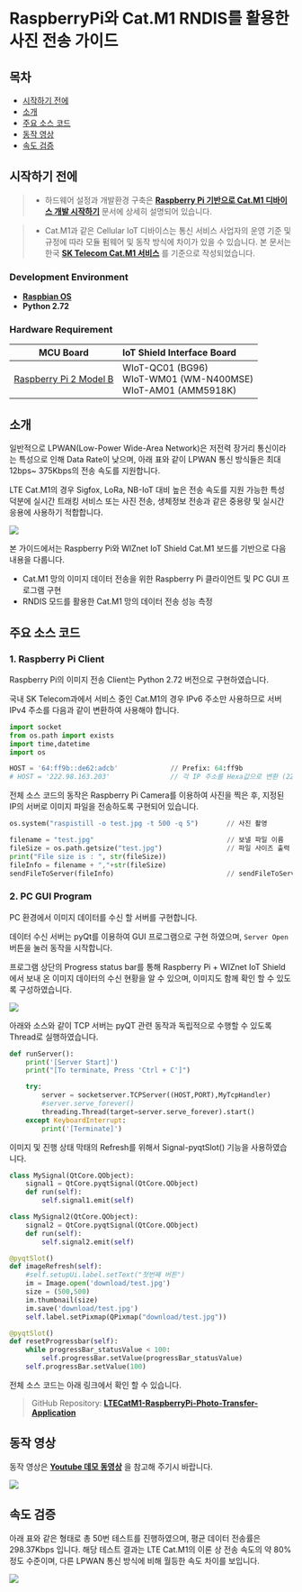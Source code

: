 # RaspberryPi와 Cat.M1 RNDIS를 활용한 사진 전송 가이드

## 목차

-   [시작하기 전에](#Prerequisites)
-   [소개](#Step-1-Overview)
-   [주요 소스 코드](#Step-2-SourceCode)
-   [동작 영상](#Step-3-Video)
-   [속도 검증](#Step-4-verification)

<a name="Prerequisites"></a>
## 시작하기 전에

> * 하드웨어 설정과 개발환경 구축은 **[Raspberry Pi 기반으로 Cat.M1 디바이스 개발 시작하기][raspberry-pi-getting-started]** 문서에 상세히 설명되어 있습니다.

> * Cat.M1과 같은 Cellular IoT 디바이스는 통신 서비스 사업자의 운영 기준 및 규정에 따라 모듈 펌웨어 및 동작 방식에 차이가 있을 수 있습니다. 본 문서는 한국 **[SK Telecom Cat.M1 서비스][skt-iot-portal]** 를 기준으로 작성되었습니다.


### Development Environment
* **[Raspbian OS][link-raspbian]**
* **Python 2.72**

### Hardware Requirement

| MCU Board | IoT Shield Interface Board |
|:--------:|:--------|
| [Raspberry Pi 2 Model B][link-raspberry-pi purchase] | WIoT-QC01 (BG96)<br>WIoT-WM01 (WM-N400MSE)<br>WIoT-AM01 (AMM5918K) |

<a name="Step-1-Overview"></a>
## 소개

일반적으로 LPWAN(Low-Power Wide-Area Network)은 저전력 장거리 통신이라는 특성으로 인해 Data Rate이 낮으며, 아래 표와 같이 LPWAN 통신 방식들은 최대 12bps~ 375Kbps의 전송 속도를 지원합니다.

LTE Cat.M1의 경우 Sigfox, LoRa, NB-IoT 대비 높은 전송 속도를 지원 가능한 특성 덕분에 실시간 트래킹 서비스 또는 사진 전송, 생체정보 전송과 같은 중용량 및 실시간 응용에 사용하기 적합합니다.

![][1]

본 가이드에서는 Raspberry Pi와 WIZnet IoT Shield Cat.M1 보드를 기반으로 다음 내용을 다룹니다.
* Cat.M1 망의 이미지 데이터 전송을 위한 Raspberry Pi 클라이언트 및 PC GUI 프로그램 구현
* RNDIS 모드를 활용한 Cat.M1 망의 데이터 전송 성능 측정


<a name="Step-2-SourceCode"></a>
## 주요 소스 코드

### 1. Raspberry Pi Client

Raspberry Pi의 이미지 전송 Client는 Python 2.72 버전으로 구현하였습니다.

국내 SK Telecom과에서 서비스 중인 Cat.M1의 경우 IPv6 주소만 사용하므로 서버 IPv4 주소를 다음과 같이 변환하여 사용해야 합니다.

```python
import socket
from os.path import exists
import time,datetime
import os

HOST = '64:ff9b::de62:adcb'             // Prefix: 64:ff9b
# HOST = '222.98.163.203'               // 각 IP 주소를 Hexa값으로 변환 (222->de)
```

전체 소스 코드의 동작은 Raspberry Pi Camera를 이용하여 사진을 찍은 후, 지정된 IP의 서버로 이미지 파일을 전송하도록 구현되어 있습니다.

```python
os.system("raspistill -o test.jpg -t 500 -q 5")       // 사진 촬영

filename = "test.jpg"                                 // 보낼 파일 이름
fileSize = os.path.getsize("test.jpg")                // 파일 사이즈 출력
print("File size is : ", str(fileSize))
fileInfo = filename + ","+str(fileSize)
sendFileToServer(fileInfo)                            // sendFileToServer 메소드를 이용하여 파일 전송

```

### 2. PC GUI Program
PC 환경에서 이미지 데이터를 수신 할 서버를 구현합니다.

데이터 수신 서버는 pyQt를 이용하여 GUI 프로그램으로 구현 하였으며, `Server Open` 버튼을 눌러 동작을 시작합니다. 

프로그램 상단의 Progress status bar를 통해 Raspberry Pi + WIZnet IoT Shield 에서 보내 온 이미지 데이터의 수신 현황을 알 수 있으며, 이미지도 함께 확인 할 수 있도록 구성하였습니다.

![][2]

아래와 소스와 같이 TCP 서버는 pyQT 관련 동작과 독립적으로 수행할 수 있도록 Thread로 실행하였습니다.

```python
def runServer():
    print('[Server Start]')
    print("[To terminate, Press 'Ctrl + C']")

    try:
        server = socketserver.TCPServer((HOST,PORT),MyTcpHandler)
        #server.serve_forever()
        threading.Thread(target=server.serve_forever).start()
    except KeyboardInterrupt:
        print('[Terminate]')
```

이미지 및 진행 상태 막태의 Refresh를 위해서 Signal-pyqtSlot() 기능을 사용하였습니다.

```python
class MySignal(QtCore.QObject):
    signal1 = QtCore.pyqtSignal(QtCore.QObject)
    def run(self):
        self.signal1.emit(self)

class MySignal2(QtCore.QObject):
    signal2 = QtCore.pyqtSignal(QtCore.QObject)
    def run(self):
        self.signal2.emit(self)
```

```python
@pyqtSlot()
def imageRefresh(self):
    #self.setupUi.label.setText("첫번째 버튼")
    im = Image.open('download/test.jpg')
    size = (500,500)
    im.thumbnail(size)
    im.save('download/test.jpg')
    self.label.setPixmap(QPixmap("download/test.jpg"))

@pyqtSlot()
def resetProgressbar(self):
    while progressBar_statusValue < 100:
        self.progressBar.setValue(progressBar_statusValue)
    self.progressBar.setValue(100)
```

전체 소스 코드는 아래 링크에서 확인 할 수 있습니다.
> GitHub Repository: **[LTECatM1-RaspberryPi-Photo-Transfer-Application][link-github]**

<a name="Step-3-Video"></a>
## 동작 영상

동작 영상은 **[Youtube 데모 동영상][link-youtube]** 을 참고해 주기시 바랍니다.

![][3]

<a name="Step-4-Verification"></a>
## 속도 검증

 아래 표와 같은 형태로 총 50번 테스트를 진행하였으며, 평균 데이터 전송률은 298.37Kbps 입니다.
 해당 테스트 결과는 LTE Cat.M1의 이론 상 전송 속도의 약 80% 정도 수준이며, 다른 LPWAN 통신 방식에 비해 월등한 속도 차이를 보입니다.

![][4]


 [raspberry-pi-getting-started]: ./Raspberrypi_get_started.md
 [skt-iot-portal]: https://www.sktiot.com/iot/developer/guide/guide/catM1/menu_05/page_01
 [link-woorinet]: http://www.woori-net.com
 [link-wiznet]: https://www.wiznet.io
 [link-raspbian]: https://www.raspberrypi.org/downloads/raspbian/
 [link-raspberry-pi purchase]: https://www.raspberrypi.org/products/raspberry-pi-2-model-b/
 [link-github]: https://github.com/stkim92/LTECatM1-RaspberryPi-Photo-Transfer-Application
 [link-youtube]: https://youtu.be/xJbm8BLaym0

 [1]: ./imgs/Raspberry_pi_guide_picture_1.PNG
 [2]: ./imgs/Raspberry_pi_guide_picture_2.png
 [3]: ./imgs/Raspberry_pi_guide_picture_3.png
 [4]: ./imgs/Raspberry_pi_guide_picture_4.PNG
